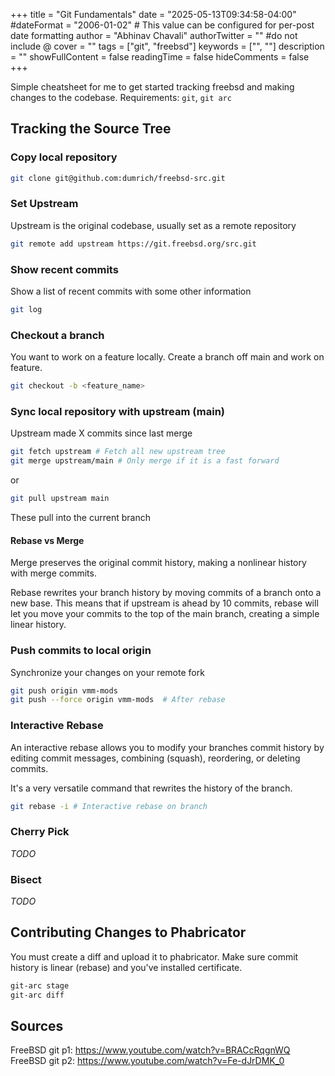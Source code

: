 +++
title = "Git Fundamentals"
date = "2025-05-13T09:34:58-04:00"
#dateFormat = "2006-01-02" # This value can be configured for per-post date formatting
author = "Abhinav Chavali"
authorTwitter = "" #do not include @
cover = ""
tags = ["git", "freebsd"]
keywords = ["", ""]
description = ""
showFullContent = false
readingTime = false
hideComments = false
+++

Simple cheatsheet for me to get started tracking freebsd and making changes to the codebase. Requirements: `git`, `git arc`

## Tracking the Source Tree

### Copy local repository
```sh
git clone git@github.com:dumrich/freebsd-src.git
```

### Set Upstream
Upstream is the original codebase, usually set as a remote repository
```sh
git remote add upstream https://git.freebsd.org/src.git
```

### Show recent commits
Show a list of recent commits with some other information

```sh
git log
```

### Checkout a branch
You want to work on a feature locally. Create a branch off main and work on feature.

```sh
git checkout -b <feature_name>
```
### Sync local repository with upstream (main)
Upstream made X commits since last merge

```sh
git fetch upstream # Fetch all new upstream tree
git merge upstream/main # Only merge if it is a fast forward
```

or

```sh
git pull upstream main
```

These pull into the current branch

#### Rebase vs Merge
Merge preserves the original commit history, making a nonlinear history with merge commits.

Rebase rewrites your branch history by moving commits of a branch onto a new base. This means that if upstream is ahead by 10 commits, rebase will let you move your commits to the top of the main branch, creating a simple linear history.

### Push commits to local origin
Synchronize your changes on your remote fork
```sh
git push origin vmm-mods
git push --force origin vmm-mods  # After rebase
```

### Interactive Rebase
An interactive rebase allows you to modify your branches commit history by editing commit messages, combining (squash), reordering, or deleting commits.

It's a very versatile command that rewrites the history of the branch.

```sh
git rebase -i # Interactive rebase on branch
```

### Cherry Pick
*TODO*

### Bisect
*TODO*

## Contributing Changes to Phabricator
You must create a diff and upload it to phabricator. Make sure commit history is linear (rebase) and you've installed certificate.

```sh
git-arc stage
git-arc diff
```


## Sources
FreeBSD git p1: https://www.youtube.com/watch?v=BRACcRqgnWQ
FreeBSD git p2: https://www.youtube.com/watch?v=Fe-dJrDMK_0